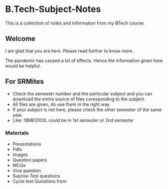# B.Tech-Subject-Notes
This is a collection of notes and information from my BTech course.

## Welcome 
I am glad that you are here. Please read further to know more. 

The pandemic has caused a lot of effects. Hence the information given here would be helpful.

## For SRMites

- Check the semester number and the particular subject and you can download the entire source of files coresponding to the subject.
- All files are given, do use them in the right way.
- If your subject is not here, please check the other semester of the same year.
- Like: 18MES103L could be in 1st semester or 2nd semester 

### Materials 

- Presentations 
- Pdfs
- Images 
- Question papers
- MCQs 
- Viva question 
- Suprise Test questions 
- Cycle test Questions from 
